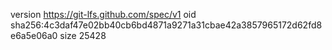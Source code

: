 version https://git-lfs.github.com/spec/v1
oid sha256:4c3daf47e02bb40cb6bd4871a9271a31cbae42a3857965172d62fd8e6a5e06a0
size 25428
